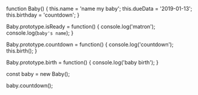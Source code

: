 function Baby() {
  this.name = 'name my baby';
  this.dueData = '2019-01-13';
  this.birthday = 'countdown';
}

Baby.prototype.isReady = function() {
  console.log('matron');
  console.log(`baby's name`);
}

Baby.prototype.countdown = function() {
  console.log('countdown');
  this.birth();
}

Baby.prototype.birth = function() {
  console.log('baby birth');
}

const baby = new Baby();

baby.countdown();
